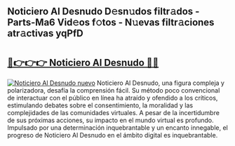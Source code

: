 ## Noticiero Al Desnudo D𝚎sn𝚞dos filtr𝚊dos - Parts-Ma6 Vid𝚎os f𝚘tos - N𝚞evas filtr𝚊ciones atr𝚊ctivas yqPfD

# <h2><a href="http://mbc39o.tromn.icu/?c=Noticiero+Al+Desnudo">🔗👉👉👉 Noticiero Al Desnudo 🔗🔗</a></h2>

[![Noticiero Al Desnudo nuevo](https://i.imgur.com/pEAQMta.gif)](http://mbc39o.tromn.icu/?c=Noticiero+Al+Desnudo)
Noticiero Al Desnudo, una figura compleja y polarizadora, desafía la comprensión fácil. Su método poco convencional de interactuar con el público en línea ha atraído y ofendido a los críticos, estimulando debates sobre el consentimiento, la moralidad y las complejidades de las comunidades virtuales. A pesar de la incertidumbre de sus próximas acciones, su impacto en el mundo virtual es profundo. Impulsado por una determinación inquebrantable y un encanto innegable, el progreso de Noticiero Al Desnudo en el ámbito digital es inquebrantable.
